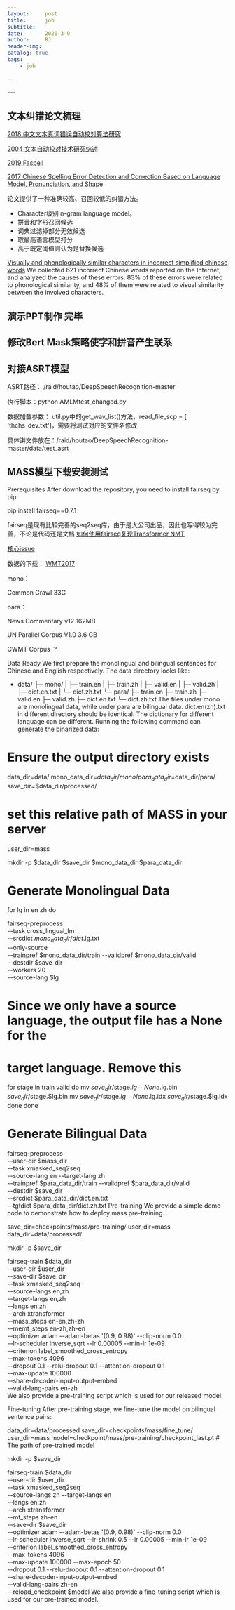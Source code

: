 ```yaml
---
layout:     post
title:      job
subtitle:   
date:       2020-3-9
author:     RJ
header-img: 
catalog: true
tags:
    - job

---
```

<p id = "build"></p>
---


## 文本纠错论文梳理

[2018 中文文本真词错误自动校对算法研究](https://kns.cnki.net/KCMS/detail/detail.aspx?dbcode=CMFD&dbname=CMFD201901&filename=1019100894.nh&uid=WEEvREcwSlJHSldRa1Fhb09pSnNvVWhKSWYzeVE3aHJnb2Zmb0Fld1g3MD0=$9A4hF_YAuvQ5obgVAqNKPCYcEjKensW4ggI8Fm4gTkoUKaID8j8gFw!!&v=MDA4NTZQSVI4ZVgxTHV4WVM3RGgxVDNxVHJXTTFGckNVUjdxZlpPWm5GeUhnVzcvS1ZGMjZGN0s0SHRuRnE1RWI=)

[2004 文本自动校对技术研究综述](https://kns.cnki.net/KCMS/detail/detail.aspx?dbcode=CJFQ&dbname=CJFD2006&filename=JSYJ200606001&uid=WEEvREcwSlJHSldRa1FhdXNzY2Z1UllzZHJHNnFRdG1ScjkzT3FlcFMzOD0=$9A4hF_YAuvQ5obgVAqNKPCYcEjKensW4IQMovwHtwkF4VYPoHbKxJw!!&v=MTA4NzhSOGVYMUx1eFlTN0RoMVQzcVRyV00xRnJDVVI3cWZaT1puRnlIbVVMN01MejdTWkxHNEh0Zk1xWTlGWlk=)



[2019 Faspell](https://www.aclweb.org/anthology/D19-5522.pdf)

[2017 Chinese Spelling Error Detection and Correction Based on Language Model, Pronunciation, and Shape](https://www.aclweb.org/anthology/W14-6835.pdf)

论文提供了一种准确较高、召回较低的纠错方法。

- Character级别 n-gram language model。
- 拼音和字形召回候选
- 词典过滤掉部分无效候选
- 取最高语言模型打分
- 高于既定阈值则认为是替换候选

[Visually and phonologically similar characters in incorrect simplified chinese words](https://www.aclweb.org/anthology/C10-2085.pdf)
We collected 621 incorrect Chinese words reported on the Internet, and analyzed the causes of these errors. 83% of
these errors were related to phonological similarity, and 48% of them were related to visual similarity between the involved characters.


## 演示PPT制作 完毕


## 修改Bert Mask策略使字和拼音产生联系


## 对接ASRT模型
ASRT路径： /raid/houtao/DeepSpeechRecognition-master

执行脚本：python AMLMtest_changed.py

数据加载参数： util.py中的get_wav_list()方法，read_file_scp = [ 'thchs_dev.txt']，需要将测试对应的文件名修改

具体讲文件放在：/raid/houtao/DeepSpeechRecognition-master/data/test_asrt





## MASS模型下载安装测试

Prerequisites
After download the repository, you need to install fairseq by pip:

pip install fairseq==0.7.1

fairseq是现有比较完善的seq2seq库，由于是大公司出品，因此也写得较为完善，不论是代码还是文档
[如何使用fairseq复现Transformer NMT](http://www.linzehui.me/2019/01/28/%E7%A2%8E%E7%89%87%E7%9F%A5%E8%AF%86/%E5%A6%82%E4%BD%95%E4%BD%BF%E7%94%A8fairseq%E5%A4%8D%E7%8E%B0Transformer%20NMT/)

[核心issue](https://github.com/microsoft/MASS/issues/43)

数据的下载： [WMT2017](http://www.statmt.org/wmt17/translation-task.html#download)

mono：

Common Crawl 33G


para：

News Commentary v12	162MB

UN Parallel Corpus V1.0	3.6 GB

CWMT Corpus ？


Data Ready
We first prepare the monolingual and bilingual sentences for Chinese and English respectively. The data directory looks like:

- data/
  ├─ mono/
  |  ├─ train.en
  |  ├─ train.zh
  |  ├─ valid.en
  |  ├─ valid.zh
  |  ├─ dict.en.txt
  |  └─ dict.zh.txt
  └─ para/
     ├─ train.en
     ├─ train.zh
     ├─ valid.en
     ├─ valid.zh
     ├─ dict.en.txt
     └─ dict.zh.txt
The files under mono are monolingual data, while under para are bilingual data. dict.en(zh).txt in different directory should be identical. The dictionary for different language can be different. Running the following command can generate the binarized data:

# Ensure the output directory exists
data_dir=data/
mono_data_dir=$data_dir/mono/
para_data_dir=$data_dir/para/
save_dir=$data_dir/processed/

# set this relative path of MASS in your server
user_dir=mass

mkdir -p $data_dir $save_dir $mono_data_dir $para_data_dir


# Generate Monolingual Data
for lg in en zh
do

  fairseq-preprocess \
  --task cross_lingual_lm \
  --srcdict $mono_data_dir/dict.$lg.txt \
  --only-source \
  --trainpref $mono_data_dir/train --validpref $mono_data_dir/valid \
  --destdir $save_dir \
  --workers 20 \
  --source-lang $lg

  # Since we only have a source language, the output file has a None for the
  # target language. Remove this

  for stage in train valid
  do
    mv $save_dir/$stage.$lg-None.$lg.bin $save_dir/$stage.$lg.bin
    mv $save_dir/$stage.$lg-None.$lg.idx $save_dir/$stage.$lg.idx
  done
done

# Generate Bilingual Data
fairseq-preprocess \
  --user-dir $mass_dir \
  --task xmasked_seq2seq \
  --source-lang en --target-lang zh \
  --trainpref $para_data_dir/train --validpref $para_data_dir/valid \
  --destdir $save_dir \
  --srcdict $para_data_dir/dict.en.txt \
  --tgtdict $para_data_dir/dict.zh.txt
Pre-training
We provide a simple demo code to demonstrate how to deploy mass pre-training.

save_dir=checkpoints/mass/pre-training/
user_dir=mass
data_dir=data/processed/

mkdir -p $save_dir

fairseq-train $data_dir \
    --user-dir $user_dir \
    --save-dir $save_dir \
    --task xmasked_seq2seq \
    --source-langs en,zh \
    --target-langs en,zh \
    --langs en,zh \
    --arch xtransformer \
    --mass_steps en-en,zh-zh \
    --memt_steps en-zh,zh-en \
    --optimizer adam --adam-betas '(0.9, 0.98)' --clip-norm 0.0 \
    --lr-scheduler inverse_sqrt --lr 0.00005 --min-lr 1e-09 \
    --criterion label_smoothed_cross_entropy \
    --max-tokens 4096 \
    --dropout 0.1 --relu-dropout 0.1 --attention-dropout 0.1 \
    --max-update 100000 \
    --share-decoder-input-output-embed \
    --valid-lang-pairs en-zh \
We also provide a pre-training script which is used for our released model.

Fine-tuning
After pre-training stage, we fine-tune the model on bilingual sentence pairs:

data_dir=data/processed
save_dir=checkpoints/mass/fine_tune/
user_dir=mass
model=checkpoint/mass/pre-training/checkpoint_last.pt # The path of pre-trained model

mkdir -p $save_dir

fairseq-train $data_dir \
    --user-dir $user_dir \
    --task xmasked_seq2seq \
    --source-langs zh --target-langs en \
    --langs en,zh \
    --arch xtransformer \
    --mt_steps zh-en \
    --save-dir $save_dir \
    --optimizer adam --adam-betas '(0.9, 0.98)' --clip-norm 0.0 \
    --lr-scheduler inverse_sqrt --lr-shrink 0.5 --lr 0.00005 --min-lr 1e-09 \
    --criterion label_smoothed_cross_entropy \
    --max-tokens 4096 \
    --max-update 100000 --max-epoch 50 \
    --dropout 0.1 --relu-dropout 0.1 --attention-dropout 0.1 \
    --share-decoder-input-output-embed \
    --valid-lang-pairs zh-en \
    --reload_checkpoint $model
We also provide a fine-tuning script which is used for our pre-trained model.